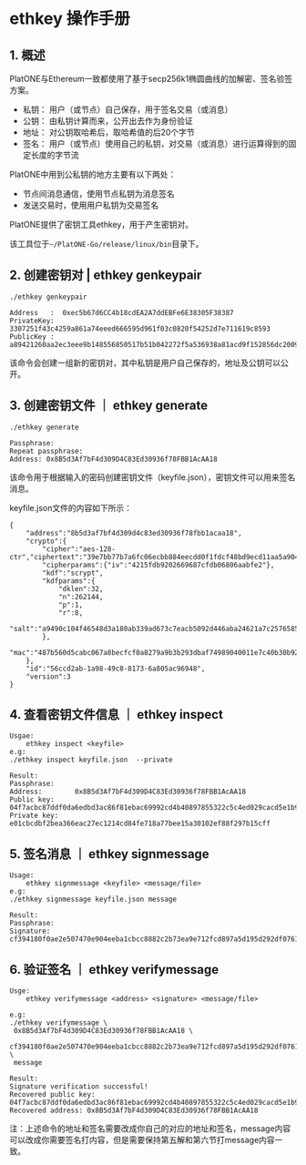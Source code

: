 # ethkey 操作手册

## 1. 概述

PlatONE与Ethereum一致都使用了基于secp256k1椭圆曲线的加解密、签名验签方案。

* 私钥： 用户（或节点）自己保存，用于签名交易（或消息）
* 公钥： 由私钥计算而来，公开出去作为身份验证
* 地址： 对公钥取哈希后，取哈希值的后20个字节
* 签名： 用户（或节点）使用自己的私钥，对交易（或消息）进行运算得到的固定长度的字节流

PlatONE中用到公私钥的地方主要有以下两处：

* 节点间消息通信，使用节点私钥为消息签名
* 发送交易时，使用用户私钥为交易签名

PlatONE提供了密钥工具ethkey，用于产生密钥对。

该工具位于`~/PlatONE-Go/release/linux/bin`目录下。

## 2. 创建密钥对 | ethkey genkeypair

```shell
./ethkey genkeypair

Address   :  0xec5b67d6CC4b18cdEA2A7ddEBFe6E38305F38387
PrivateKey:  3307251f43c4259a861a74eeed666595d961f03c0820f54252d7e711619c8593
PublicKey :  a89421260aa2ec3eee9b148556850517b51b042272f5a536938a81acd9f152856dc200911f43f9a1d65567e31875d8de639a8b168c819ff0a3b5cb0a4d056e9f
```

该命令会创建一组新的密钥对，其中私钥是用户自己保存的，地址及公钥可以公开。

## 3. 创建密钥文件 ｜ ethkey generate

```shell
./ethkey generate

Passphrase:
Repeat passphrase:
Address: 0x8B5d3Af7bF4d309D4C83Ed30936f78FBB1AcAA18
```

该命令用于根据输入的密码创建密钥文件（keyfile.json），密钥文件可以用来签名消息。

keyfile.json文件的内容如下所示：

```shell
{
    "address":"8b5d3af7bf4d309d4c83ed30936f78fbb1acaa18",
    "crypto":{
        "cipher":"aes-128-ctr","ciphertext":"39e7bb77b7a6fc06ecbb884eecdd0f1fdcf48bd9ecd11aa5a904816bb1922160",
        "cipherparams":{"iv":"4215fdb9202669687cfdb06806aabfe2"},
        "kdf":"scrypt",
        "kdfparams":{
            "dklen":32,
            "n":262144,
            "p":1,
            "r":8,
            "salt":"a9490c104f46548d3a180ab339ad673c7eacb5092d446aba24621a7c25765852"
        },
        "mac":"487b560d5cabc067a8becfcf0a8279a9b3b293dbaf74989040011e7c40b30b92"
    },
    "id":"56ccd2ab-1a98-49c8-8173-6a805ac96948",
    "version":3
}
```

## 4. 查看密钥文件信息 ｜ ethkey inspect

```shell
Usgae:
    ethkey inspect <keyfile>
e.g:
./ethkey inspect keyfile.json  --private

Result:
Passphrase:
Address:        0x8B5d3Af7bF4d309D4C83Ed30936f78FBB1AcAA18
Public key:     04f7acbc87ddf0da6edbd3ac86f81ebac69992cd4b40897855322c5c4ed029cacd5e1b9ef5b78d66576de68041689702fe5a893cae5f46def58e25738efa2ff801
Private key:    e01cbcdbf2bea366eac27ec1214cd84fe718a77bee15a30102ef88f297b15cff
```

## 5. 签名消息 ｜ ethkey signmessage

```shell
Usage:
    ethkey signmessage <keyfile> <message/file>
e.g:
./ethkey signmessage keyfile.json message

Result:
Passphrase:
Signature: cf394180f0ae2e507470e904eeba1cbcc8882c2b73ea9e712fcd897a5d195d292df076171dfb03e1913226de5060e5e7548ecc3091157f8d5b8b62def6c6d9d600
```

## 6. 验证签名 ｜ ethkey verifymessage

```shell
Usge:
    ethkey verifymessage <address> <signature> <message/file>

e.g:
./ethkey verifymessage \
 0x8B5d3Af7bF4d309D4C83Ed30936f78FBB1AcAA18 \
 cf394180f0ae2e507470e904eeba1cbcc8882c2b73ea9e712fcd897a5d195d292df076171dfb03e1913226de5060e5e7548ecc3091157f8d5b8b62def6c6d9d600 \
 message

Result:
Signature verification successful!
Recovered public key: 04f7acbc87ddf0da6edbd3ac86f81ebac69992cd4b40897855322c5c4ed029cacd5e1b9ef5b78d66576de68041689702fe5a893cae5f46def58e25738efa2ff801
Recovered address: 0x8B5d3Af7bF4d309D4C83Ed30936f78FBB1AcAA18
```

注：上述命令的地址和签名需要改成你自己的对应的地址和签名，message内容可以改成你需要签名打内容，但是需要保持第五解和第六节打message内容一致。
